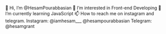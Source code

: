 👋 Hi, I’m @HesamPourabbasian
👀 I’m interested in Front-end Developing
🌱 I’m currently learning JavaScript
📫 How to reach me on instagram and telegram.
Instagram: @iamhesam___
@hesampourabbasian
Telegram: @hesamgrant
